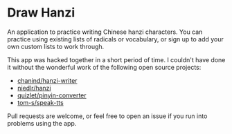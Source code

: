 # Draw Hanzi

An application to practice writing Chinese hanzi characters. You can practice using existing lists of radicals or vocabulary, or sign up to add your own custom lists to work through.

This app was hacked together in a short period of time. I couldn't have done it without the wonderful work of the following open source projects:

- [chanind/hanzi-writer](href='https://github.com/chanind/hanzi-writer')
- [niedlr/hanzi](href='https://github.com/nieldlr/hanzi')
- [quizlet/pinyin-converter](href='https://github.com/quizlet/pinyin-converter')
- [tom-s/speak-tts](href='https://github.com/tom-s/speak-tts')

Pull requests are welcome, or feel free to open an issue if you run into problems using the app.
